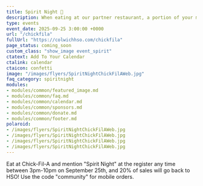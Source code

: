 ```yaml
---
title: Spirit Night 🎉
description: When eating at our partner restaurant, a portion of your meal will go back to Colwich HSO.
type: events
event_date: 2025-09-25 3:00:00 +0000
url: "/chickfila"
fullUrl: "https://colwichhso.com/chickfila"
page_status: coming_soon
custom_class: "show_image event_spirit"
ctatext: Add To Your Calendar
ctalink: calendar
ctaicon: confetti
image: "/images/flyers/SpiritNightChickFilAWeb.jpg"
faq_category: spiritnight
modules:
- modules/common/featured_image.md
- modules/common/faq.md
- modules/common/calendar.md
- modules/common/sponsors.md
- modules/common/donate.md
- modules/common/footer.md
polaroid: 
- /images/flyers/SpiritNightChickFilAWeb.jpg
- /images/flyers/SpiritNightChickFilAWeb.jpg
- /images/flyers/SpiritNightChickFilAWeb.jpg
- /images/flyers/SpiritNightChickFilAWeb.jpg
---
```

Eat at Chick-Fil-A and mention "Spirit Night" at the register any time between 3pm-10pm on September 25th, and 20% of sales will go back to HSO! Use the code "community" for mobile orders.
